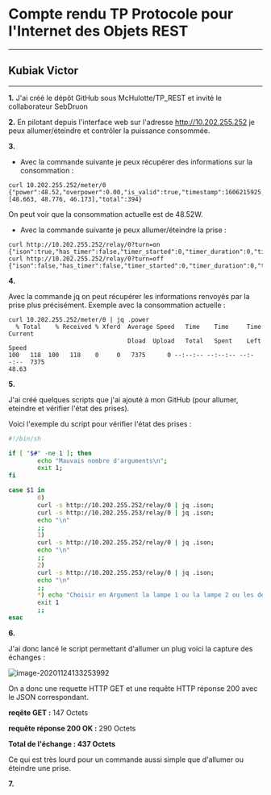 # Compte rendu TP Protocole pour l'Internet des Objets REST

---

## Kubiak Victor

---



**1.** J'ai créé le dépôt GitHub sous McHulotte/TP_REST et invité le collaborateur SebDruon

**2.** En pilotant depuis l'interface web sur l'adresse http://10.202.255.252 je peux allumer/éteindre et contrôler la puissance consommée.

**3.** 

- Avec la commande suivante je peux récupérer des informations sur la consommation :

```shell
curl 10.202.255.252/meter/0
{"power":48.52,"overpower":0.00,"is_valid":true,"timestamp":1606215925,"counters":[48.663, 48.776, 46.173],"total":394}
```

On peut voir que la consommation actuelle est de 48.52W.

- Avec la commande suivante je peux allumer/éteindre la prise :

```shell
curl http://10.202.255.252/relay/0?turn=on
{"ison":true,"has_timer":false,"timer_started":0,"timer_duration":0,"timer_remaining":0,"overpower":false,"source":"http"}
curl http://10.202.255.252/relay/0?turn=off
{"ison":false,"has_timer":false,"timer_started":0,"timer_duration":0,"timer_remaining":0,"overpower":false,"source":"http"}
```

  **4.**

Avec la commande jq on peut récupérer les informations renvoyés par la prise plus précisément. Exemple avec la consommation actuelle :

```shell
curl 10.202.255.252/meter/0 | jq .power
  % Total    % Received % Xferd  Average Speed   Time    Time     Time  Current
                                 Dload  Upload   Total   Spent    Left  Speed
100   118  100   118    0     0   7375      0 --:--:-- --:--:-- --:--:--  7375
48.63
```

**5.**

J'ai créé quelques scripts que j'ai ajouté à mon GitHub (pour allumer, eteindre et vérifier l'état des prises).

Voici l'exemple du script pour vérifier l'état des prises :

```bash
#!/bin/sh

if [ "$#" -ne 1 ]; then
        echo "Mauvais nombre d'arguments\n";
        exit 1;
fi

case $1 in
        0) 
        curl -s http://10.202.255.252/relay/0 | jq .ison;
        curl -s http://10.202.255.253/relay/0 | jq .ison;
        echo "\n"
        ;;
        1) 
        curl -s http://10.202.255.252/relay/0 | jq .ison;
        echo "\n"
        ;;
        2) 
        curl -s http://10.202.255.253/relay/0 | jq .ison;
        echo "\n"
        ;;
        *) echo "Choisir en Argument la lampe 1 ou la lampe 2 ou les deux (0) !\n";
        exit 1
        ;;
esac
```



**6.**

J'ai donc lancé le script permettant d'allumer un plug voici la capture des échanges :

![image-20201124133253992](/home/test/.config/Typora/typora-user-images/image-20201124133253992.png)

On a donc une requette HTTP GET et une requête HTTP réponse 200 avec le JSON correspondant.

**reqête GET :** 147 Octets

**requête réponse 200 OK :** 290 Octets

**Total de l'échange : 437 Octets**

Ce qui est très lourd pour un commande aussi simple que d'allumer ou éteindre une prise.



**7.**

